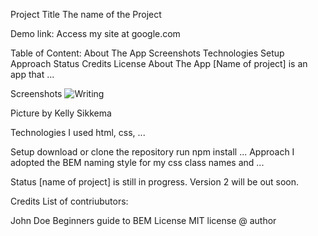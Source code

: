 Project Title
The name of the Project

Demo link:
Access my site at google.com

Table of Content:
About The App
Screenshots
Technologies
Setup
Approach
Status
Credits
License
About The App
[Name of project] is an app that ...

Screenshots
![Writing](https://unsplash.com/photos/VBPzRgd7gfc)

Picture by Kelly Sikkema

Technologies
I used html, css, ...

Setup
download or clone the repository
run npm install
...
Approach
I adopted the BEM naming style for my css class names and ...

Status
[name of project] is still in progress. Version 2 will be out soon.

Credits
List of contriubutors:

John Doe
Beginners guide to BEM
License
MIT license @ author